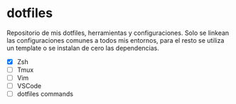 # dotfiles
Repositorio de mis dotfiles, herramientas y configuraciones. Solo se linkean las configuraciones comunes a todos mis entornos, para el resto se utiliza un template o se instalan de cero las dependencias.
- [x] Zsh
- [ ] Tmux
- [ ] Vim
- [ ] VSCode
- [ ] dotfiles commands
